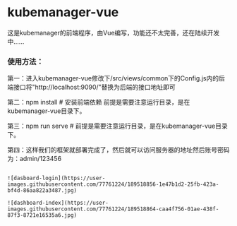 # kubemanager-vue
这是kubemanager的前端程序，由Vue编写，功能还不太完善，还在陆续开发中......


### 使用方法：

第一：进入kubemanager-vue修改下/src/views/common下的Config.js内的后端接口将"http://localhost:9090/"替换为后端的接口地址即可

第二：npm install        # 安装前端依赖 前提是需要注意运行目录，是在kubemanager-vue目录下。

第三：npm run serve      # 前提是需要注意运行目录，是在kubemanager-vue目录下。

第四：这样我们的框架就部署完成了，然后就可以访问服务器的地址然后账号密码为：admin/123456
```

![dasboard-login](https://user-images.githubusercontent.com/77761224/189518856-1e47b1d2-25fb-423a-bf4d-86aa822a3487.jpg)

![dashboard-index](https://user-images.githubusercontent.com/77761224/189518864-caa4f756-01ae-438f-87f3-8721e16535a6.jpg)
